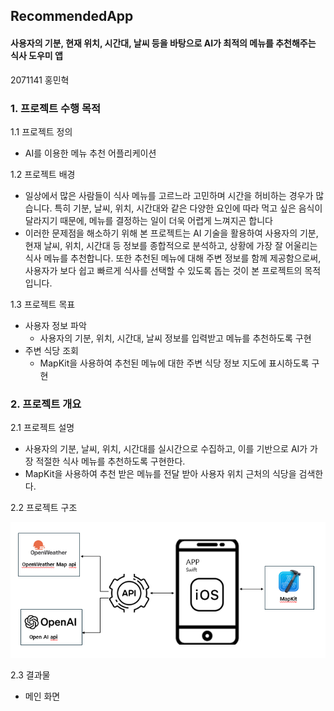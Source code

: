 ## RecommendedApp


#### 사용자의 기분, 현재 위치, 시간대, 날씨 등을 바탕으로 AI가 최적의 메뉴를 추천해주는 식사 도우미 앱

2071141 홍민혁


### 1. 프로젝트 수행 목적 

1.1 프로젝트 정의

  * AI를 이용한 메뉴 추천 어플리케이션

1.2 프로젝트 배경

  * 일상에서 많은 사람들이 식사 메뉴를 고르느라 고민하며 시간을 허비하는 경우가 많습니다. 특히 기분, 날씨, 위치, 시간대와 같은 다양한 요인에 따라 먹고 싶은 음식이 달라지기 때문에, 메뉴를 결정하는 일이 더욱 어렵게 느껴지곤 합니다
  * 이러한 문제점을 해소하기 위해 본 프로젝트는 AI 기술을 활용하여 사용자의 기분, 현재 날씨, 위치, 시간대 등 정보를 종합적으로 분석하고, 상황에 가장 잘 어울리는 식사 메뉴를 추천합니다. 또한 추천된 메뉴에 대해 주변 정보를 함께 제공함으로써, 사용자가 보다 쉽고 빠르게 식사를 선택할 수 있도록 돕는 것이 본 프로젝트의 목적입니다.
    
1.3 프로젝트 목표

 * 사용자 정보 파악
   * 사용자의 기분, 위치, 시간대, 날씨 정보를 입력받고 메뉴를 추천하도록 구현
 * 주변 식당 조회
   * MapKit을 사용하여 추천된 메뉴에 대한 주변 식당 정보 지도에 표시하도록 구현   

### 2. 프로젝트 개요

2.1 프로젝트 설명

 * 사용자의 기분, 날씨, 위치, 시간대를 실시간으로 수집하고, 이를 기반으로 AI가 가장 적절한 식사 메뉴를 추천하도록 구현한다.
 * MapKit을 사용하여 추천 받은 메뉴를 전달 받아 사용자 위치 근처의 식당을 검색한다.

2.2 프로젝트 구조

![프로젝트 구조](https://github.com/Leis0913/recommendedapp/blob/main/recommendedapp.PNG)


2.3 결과물

 * 메인 화면

   
